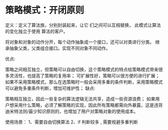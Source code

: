 # 策略模式：开闭原则
定义：定义了算法族，分别封装起来，让它
们之间可以互相替换， 此模式让算法的变化独立于使用
算法的客户。

将对象和对象的动作分开，每个动作抽象成一个接口，还可以对类进行分类。
继承抽象父类，父类组合接口。实现不同对象不同动作。

优点:

策略之间相互独立，但策略可以自由切换，这个策略模式的特点给策略模式带来很多灵活性，也提高了策略的复用率；
可扩展性好，策略可以很方便的进行扩展；
如果不采用策略模式，那么在选策略时一般会采用多重的条件判断，采用策略模式可以避免多重条件判断，增加可维护性；
缺点:

策略相互独立，因此一些复杂的算法逻辑无法共享，造成一些资源浪费；
如果用户想采用什么策略，必须了解策略的实现，因此所有策略都需向外暴露，这是违背迪米特法则/最少知识原则的，也增加了用户对策略对象的使用成本。

使用场景：
1、需要自由切换算法
2、if  判断较多 , 需要规避多重判断
